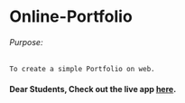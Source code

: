 # Online-Portfolio

###### Purpose:
    To create a simple Portfolio on web.

#### Dear Students, Check out the live app [here](http://203.193.173.125/buildriseshine/design/portfolio).
